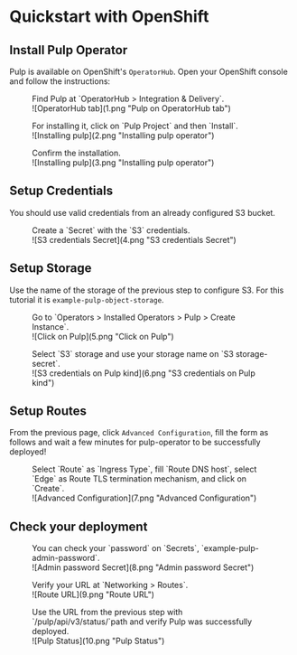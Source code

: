 # Quickstart with OpenShift

## Install Pulp Operator

Pulp is available on OpenShift's `OperatorHub`. Open your OpenShift console and follow the instructions:

<figure markdown="span">
  <figcaption>Find Pulp  at `OperatorHub > Integration & Delivery`.</figcaption>
  ![OperatorHub tab](1.png "Pulp on OperatorHub tab")
</figure>

<figure markdown="span">
  <figcaption>For installing it, click on `Pulp Project` and then `Install`.</figcaption>
  ![Installing pulp](2.png "Installing pulp operator")
</figure>

<figure markdown="span">
  <figcaption>Confirm the installation.</figcaption>
  ![Installing pulp](3.png "Installing pulp operator")
</figure>

## Setup Credentials

You should use valid credentials from an already configured S3 bucket.

<figure markdown="span">
  <figcaption>Create a `Secret` with the `S3` credentials.</figcaption>
  ![S3 credentials Secret](4.png "S3 credentials Secret")
</figure>

## Setup Storage

Use the name of the storage of the previous step to configure S3.
For this tutorial it is `example-pulp-object-storage`.

<figure markdown="span">
  <figcaption>Go to `Operators > Installed Operators > Pulp > Create Instance`.</figcaption>
  ![Click on Pulp](5.png "Click on Pulp")
</figure>

<figure markdown="span">
  <figcaption>Select `S3` storage and use your storage name on `S3 storage-secret`.</figcaption>
  ![S3 credentials on Pulp kind](6.png "S3 credentials on Pulp kind")
</figure>

## Setup Routes

From the previous page, click `Advanced Configuration`, fill the form as follows
and wait a few minutes for pulp-operator to be successfully deployed!

<figure markdown="span">
  <figcaption>Select `Route` as `Ingress Type`, fill `Route DNS host`, select `Edge` as Route TLS termination mechanism, and click on `Create`.</figcaption>
  ![Advanced Configuration](7.png "Advanced Configuration")
</figure>

## Check your deployment

<figure markdown="span">
  <figcaption>You can check your `password` on `Secrets`, `example-pulp-admin-password`.</figcaption>
  ![Admin password Secret](8.png "Admin password Secret")
</figure>

<figure markdown="span">
  <figcaption>Verify your URL at `Networking > Routes`.</figcaption>
  ![Route URL](9.png "Route URL")
</figure>

<figure markdown="span">
  <figcaption>Use the URL from the previous step with `/pulp/api/v3/status/`path and verify Pulp was successfully deployed.</figcaption>
  ![Pulp Status](10.png "Pulp Status")
</figure>


